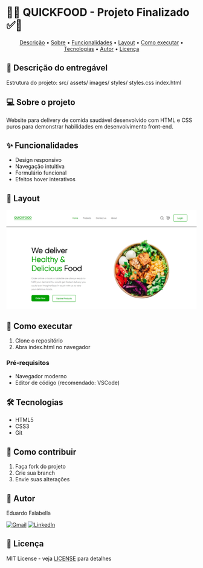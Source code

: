 # 🚀✅ QUICKFOOD - Projeto Finalizado ✅🚀

<p align="center">
 <a href="#-descrição-do-entregável">Descrição</a> •
 <a href="#-sobre-o-projeto">Sobre</a> •
 <a href="#-funcionalidades">Funcionalidades</a> •
 <a href="#-layout">Layout</a> • 
 <a href="#-como-executar">Como executar</a> • 
 <a href="#-tecnologias">Tecnologias</a> • 
 <a href="#-autor">Autor</a> • 
 <a href="#-licença">Licença</a>
</p>

## 📄 Descrição do entregável

Estrutura do projeto:
src/
assets/
images/
styles/
styles.css
index.html


## 💻 Sobre o projeto
Website para delivery de comida saudável desenvolvido com HTML e CSS puros para demonstrar habilidades em desenvolvimento front-end.

## ✨ Funcionalidades
- Design responsivo
- Navegação intuitiva
- Formulário funcional
- Efeitos hover interativos

## 🎨 Layout
![Preview](https://raw.githubusercontent.com/edufalabella/QUICKFOOD/refs/heads/main/src/assets/images/layout-site.png)

## 🚀 Como executar
1. Clone o repositório
2. Abra index.html no navegador

### Pré-requisitos
- Navegador moderno
- Editor de código (recomendado: VSCode)

## 🛠 Tecnologias
- HTML5
- CSS3
- Git

## 💪 Como contribuir
1. Faça fork do projeto
2. Crie sua branch
3. Envie suas alterações

## 🦸 Autor
Eduardo Falabella

[![Gmail](https://img.shields.io/badge/-Email-c14438?style=flat-square&logo=Gmail&logoColor=white)](mailto:falabella.eduardo@gmail.com)
[![LinkedIn](https://img.shields.io/badge/-LinkedIn-blue?style=flat-square&logo=Linkedin)](https://linkedin.com/in/falabellaeduardo)

## 📝 Licença
MIT License - veja [LICENSE](LICENSE) para detalhes